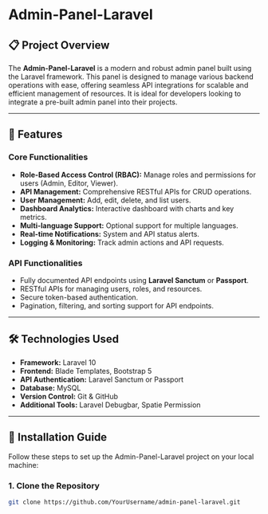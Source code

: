 # Admin-Panel-Laravel

## 📋 Project Overview

The **Admin-Panel-Laravel** is a modern and robust admin panel built using the Laravel framework. This panel is designed to manage various backend operations with ease, offering seamless API integrations for scalable and efficient management of resources. It is ideal for developers looking to integrate a pre-built admin panel into their projects.

---

## 🌟 Features

### **Core Functionalities**
- **Role-Based Access Control (RBAC):** Manage roles and permissions for users (Admin, Editor, Viewer).
- **API Management:** Comprehensive RESTful APIs for CRUD operations.
- **User Management:** Add, edit, delete, and list users.
- **Dashboard Analytics:** Interactive dashboard with charts and key metrics.
- **Multi-language Support:** Optional support for multiple languages.
- **Real-time Notifications:** System and API status alerts.
- **Logging & Monitoring:** Track admin actions and API requests.

### **API Functionalities**
- Fully documented API endpoints using **Laravel Sanctum** or **Passport**.
- RESTful APIs for managing users, roles, and resources.
- Secure token-based authentication.
- Pagination, filtering, and sorting support for API endpoints.

---

## 🛠️ Technologies Used

- **Framework:** Laravel 10
- **Frontend:** Blade Templates, Bootstrap 5
- **API Authentication:** Laravel Sanctum or Passport
- **Database:** MySQL
- **Version Control:** Git & GitHub
- **Additional Tools:** Laravel Debugbar, Spatie Permission

---

## 🚀 Installation Guide

Follow these steps to set up the Admin-Panel-Laravel project on your local machine:

### **1. Clone the Repository**
```bash
git clone https://github.com/YourUsername/admin-panel-laravel.git

